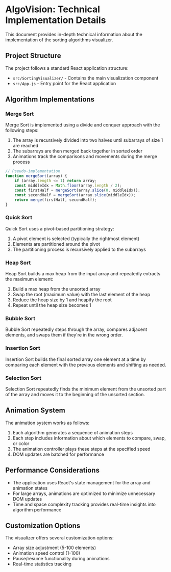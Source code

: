 # AlgoVision: Technical Implementation Details

This document provides in-depth technical information about the implementation of the sorting algorithms visualizer.

## Project Structure

The project follows a standard React application structure:
- `src/SortingVisualizer/` - Contains the main visualization component
- `src/App.js` - Entry point for the React application

## Algorithm Implementations

### Merge Sort
Merge Sort is implemented using a divide and conquer approach with the following steps:
1. The array is recursively divided into two halves until subarrays of size 1 are reached
2. The subarrays are then merged back together in sorted order
3. Animations track the comparisons and movements during the merge process

```javascript
// Pseudo-implementation
function mergeSort(array) {
    if (array.length <= 1) return array;
    const middleIdx = Math.floor(array.length / 2);
    const firstHalf = mergeSort(array.slice(0, middleIdx));
    const secondHalf = mergeSort(array.slice(middleIdx));
    return merge(firstHalf, secondHalf);
}
```

### Quick Sort
Quick Sort uses a pivot-based partitioning strategy:
1. A pivot element is selected (typically the rightmost element)
2. Elements are partitioned around the pivot
3. The partitioning process is recursively applied to the subarrays

### Heap Sort
Heap Sort builds a max heap from the input array and repeatedly extracts the maximum element:
1. Build a max heap from the unsorted array
2. Swap the root (maximum value) with the last element of the heap
3. Reduce the heap size by 1 and heapify the root
4. Repeat until the heap size becomes 1

### Bubble Sort
Bubble Sort repeatedly steps through the array, compares adjacent elements, and swaps them if they're in the wrong order.

### Insertion Sort
Insertion Sort builds the final sorted array one element at a time by comparing each element with the previous elements and shifting as needed.

### Selection Sort
Selection Sort repeatedly finds the minimum element from the unsorted part of the array and moves it to the beginning of the unsorted section.

## Animation System

The animation system works as follows:
1. Each algorithm generates a sequence of animation steps
2. Each step includes information about which elements to compare, swap, or color
3. The animation controller plays these steps at the specified speed
4. DOM updates are batched for performance

## Performance Considerations

- The application uses React's state management for the array and animation states
- For large arrays, animations are optimized to minimize unnecessary DOM updates
- Time and space complexity tracking provides real-time insights into algorithm performance

## Customization Options

The visualizer offers several customization options:
- Array size adjustment (5-100 elements)
- Animation speed control (1-100)
- Pause/resume functionality during animations
- Real-time statistics tracking 